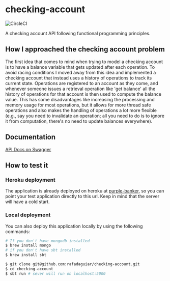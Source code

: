 # checking-account
![CircleCI](https://circleci.com/gh/rafadaguiar/checking-account.svg?style=shield&circle-token=45b9344b3bba78e93fa0c72a2351537671b9e080)

A checking account API following functional programming principles.

## How I approached the checking account problem
The first idea that comes to mind when trying to model a checking account is to have a balance variable that gets updated after each operation. To avoid racing conditions I moved away from this idea and implemented a checking account that instead uses a history of operations to track its current state.
Operations are registered to an account as they come, and whenever someone issues a retrieval operation like 'get balance' all the history of operations for that account is then used to compute the balance value. This has some disadvantages like increasing the processing and memory usage for most operations, but it allows for more thread safe operations and also makes the handling of operations a lot more flexible (e.g., say you need to invalidate an operation; all you need to do is to ignore it from computation, there's no need to update balances everywhere).

## Documentation
[API Docs on Swagger](https://swaggerhub.com/apis/rafadaguiar/purple-banker/0.1.0)

## How to test it

### Heroku deployment

The application is already deployed on heroku at [purple-banker](https://purple-banker.herokuapp.com), so you can point your test application directly to this url. Keep in mind that the server will have a cold start.

### Local deployment
You can also deploy this application locally by using the following commands:

```bash
# If you don't have mongodb installed
$ brew install mongo
# if you don't have sbt installed
$ brew install sbt
```
```bash
$ git clone git@github.com:rafadaguiar/checking-account.git
$ cd checking-account
$ sbt run # sever will run on localhost:5000
```

